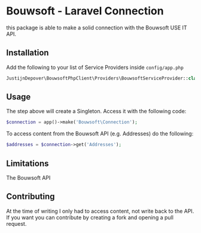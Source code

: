 # Bouwsoft - Laravel Connection
this package is able to make a solid connection with the Bouwsoft USE IT API.

## Installation
Add the following to your list of Service Providers inside `config/app.php`

```php
JustijnDepover\BouwsoftPhpClient\Providers\BouwsoftServiceProvider::class,
```

## Usage

The step above will create a Singleton. Access it with the following code:
```php
$connection = app()->make('Bouwsoft\Connection');
```

To access content from the Bouwsoft API (e.g. Addresses) do the following:
```php
$addresses = $connection->get('Addresses');
```

## Limitations

The Bouwsoft API

## Contributing

At the time of writing I only had to access content, not write back to the API.
If you want you can contribute by creating a fork and opening a pull request.